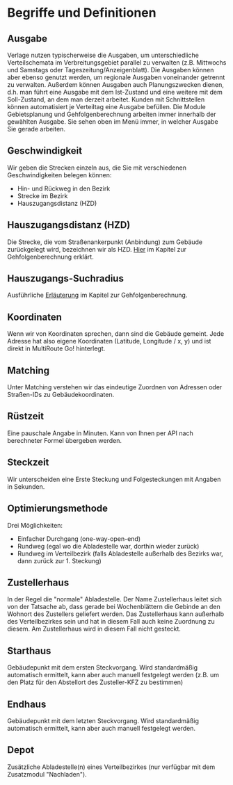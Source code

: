 # Begriffe und Definitionen


## Ausgabe ##
Verlage nutzen typischerweise die Ausgaben, um unterschiedliche Verteilschemata im Verbreitungsgebiet parallel zu verwalten (z.B. Mittwochs und Samstags oder Tageszeitung/Anzeigenblatt). Die Ausgaben können aber ebenso genutzt werden, um regionale Ausgaben voneinander getrennt zu verwalten. Außerdem können Ausgaben auch Planungszwecken dienen, d.h. man führt eine Ausgabe mit dem Ist-Zustand und eine weitere mit dem Soll-Zustand, an dem man derzeit arbeitet. Kunden mit Schnittstellen können automatisiert je Verteiltag eine Ausgabe befüllen.
Die Module Gebietsplanung und Gehfolgenberechnung arbeiten immer innerhalb der gewählten Ausgabe. Sie sehen oben im Menü immer, in welcher Ausgabe Sie gerade arbeiten.

## Geschwindigkeit 
Wir geben die Strecken einzeln aus, die Sie mit verschiedenen Geschwindigkeiten belegen können:
- Hin- und Rückweg in den Bezirk
- Strecke im Bezirk
- Hauszugangsdistanz (HZD)

## Hauszugangsdistanz (HZD)
Die Strecke, die vom Straßenankerpunkt (Anbindung) zum Gebäude zurückgelegt wird, bezeichnen wir als HZD. [Hier](../gehfolgen/#hauszugangsdistanz-hzd) im Kapitel zur Gehfolgenberechnung erklärt.

## Hauszugangs-Suchradius
Ausführliche [Erläuterung](../gehfolgen/#hauszugangs-suchradius) im Kapitel zur Gehfolgenberechnung.


## Koordinaten
Wenn wir von Koordinaten sprechen, dann sind die Gebäude gemeint. Jede Adresse hat also eigene Koordinaten (Latitude, Longitude / x, y) und ist direkt in MultiRoute Go! hinterlegt. 

## Matching
Unter Matching verstehen wir das eindeutige Zuordnen von Adressen oder Straßen-IDs zu Gebäudekoordinaten.

## Rüstzeit
Eine pauschale Angabe in Minuten. Kann von Ihnen per API nach berechneter Formel übergeben werden.

## Steckzeit
Wir unterscheiden eine Erste Steckung und Folgesteckungen mit Angaben in Sekunden.

## Optimierungsmethode
Drei Möglichkeiten:

- Einfacher Durchgang (one-way-open-end)
- Rundweg (egal wo die Abladestelle war, dorthin wieder zurück)
- Rundweg im Verteilbezirk (falls Abladestelle außerhalb des Bezirks war, dann zurück zur 1. Steckung)

## Zustellerhaus
In der Regel die "normale" Abladestelle. Der Name Zustellerhaus leitet sich von der Tatsache ab, dass gerade bei Wochenblättern die Gebinde an den Wohnort des Zustellers geliefert werden.
Das Zustellerhaus kann außerhalb des Verteilbezirkes sein und hat in diesem Fall auch keine Zuordnung zu diesem. Am Zustellerhaus wird in diesem Fall nicht gesteckt.

## Starthaus
Gebäudepunkt mit dem ersten Steckvorgang. Wird standardmäßig automatisch ermittelt, kann aber auch manuell festgelegt werden (z.B. um den Platz für den Abstellort des Zusteller-KFZ zu bestimmen)

## Endhaus
Gebäudepunkt mit dem letzten Steckvorgang. Wird standardmäßig automatisch ermittelt, kann aber auch manuell festgelegt werden.

## Depot
Zusätzliche Abladestelle(n) eines Verteilbezirkes (nur verfügbar mit dem Zusatzmodul "Nachladen").


